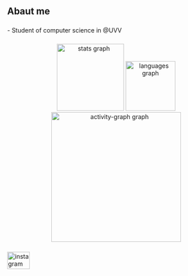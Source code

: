 <h2 align="left">Abaut me</h2>

###

<p align="left">- Student of computer science in @UVV</p>

###

<div align="center">
  <img src="https://github-readme-stats.vercel.app/api?username=HIkaro19&hide_title=false&hide_rank=false&show_icons=true&include_all_commits=true&count_private=true&disable_animations=false&theme=gruvbox_light&locale=en&hide_border=false&order=1" height="155" alt="stats graph"  />
  <img src="https://github-readme-stats.vercel.app/api/top-langs?username=HIkaro19&locale=en&hide_title=false&layout=compact&card_width=320&langs_count=5&theme=gruvbox_light&hide_border=false&order=2" height="115" alt="languages graph"  />
  <img src="https://github-readme-activity-graph.vercel.app/graph?username=HIkaro19&radius=16&theme=gruvbox&area=true&order=5&hide_border=false&hide_title=false" height="300" alt="activity-graph graph"  />
</div>

###

<div align="left">
  <a href="https://www.instagram.com/hikaro_lz/" target="_blank">
    <img src="https://raw.githubusercontent.com/maurodesouza/profile-readme-generator/master/src/assets/icons/social/instagram/default.svg" width="52" height="40" alt="instagram logo"  />
  </a>
</div>

###
